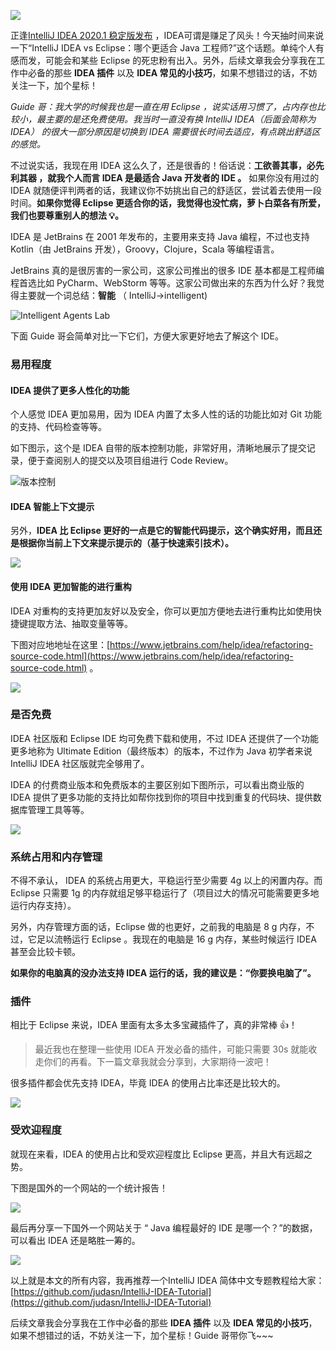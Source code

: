 ![](https://my-blog-to-use.oss-cn-beijing.aliyuncs.com/2020-8/2a2423cd-68bc-4c39-ae8f-1ba9915c5404.png)

正逢[IntelliJ IDEA 2020.1 稳定版发布](https://mp.weixin.qq.com/s?__biz=Mzg2OTA0Njk0OA==&mid=2247486555&idx=1&sn=4273854719add1f195ef7906b05c5277&chksm=cea24390f9d5ca869e253c1b4d9248161088de7e198de01dea9279cf45d320cee41e481197b2&token=298703358&lang=zh_CN#rd) ，IDEA可谓是赚足了风头！今天抽时间来说一下“IntelliJ IDEA vs Eclipse：哪个更适合 Java 工程师?”这个话题。单纯个人有感而发，可能会和某些 Eclipse 的死忠粉有出入。另外，后续文章我会分享我在工作中必备的那些 **IDEA 插件** 以及 **IDEA 常见的小技巧**，如果不想错过的话，不妨关注一下，加个星标！

_Guide 哥：我大学的时候我也是一直在用 Eclipse ，说实话用习惯了，占内存也比较小，最主要的是还免费使用。我当时一直没有换 IntelliJ IDEA（后面会简称为 IDEA） 的很大一部分原因是切换到 IDEA 需要很长时间去适应，有点跳出舒适区的感觉。_

不过说实话，我现在用 IDEA 这么久了，还是很香的！俗话说：**工欲善其事，必先利其器 ，就我个人而言 IDEA 是最适合 Java 开发者的 IDE 。** 如果你没有用过的 IDEA 就随便评判两者的话，我建议你不妨挑出自己的舒适区，尝试着去使用一段时间。**如果你觉得 Eclipse 更适合你的话，我觉得也没忙病，萝卜白菜各有所爱，我们也要尊重别人的想法 💡。**

IDEA 是 JetBrains 在 2001 年发布的，主要用来支持 Java 编程，不过也支持 Kotlin（由 JetBrains 开发），Groovy，Clojure，Scala 等编程语言。

JetBrains 真的是很厉害的一家公司，这家公司推出的很多 IDE 基本都是工程师编程首选比如 PyCharm、WebStorm 等等。这家公司做出来的东西为什么好？我觉得主要就一个词总结：**智能** （ IntelliJ->intelligent)

![Intelligent Agents Lab](https://my-blog-to-use.oss-cn-beijing.aliyuncs.com/2020-8/cover.png)

下面 Guide 哥会简单对比一下它们，方便大家更好地去了解这个 IDE。

### 易用程度

#### IDEA 提供了更多人性化的功能

个人感觉 IDEA 更加易用，因为 IDEA 内置了太多人性的话的功能比如对 Git 功能的支持、代码检查等等。

如下图示，这个是 IDEA 自带的版本控制功能，非常好用，清晰地展示了提交记录，便于查阅别人的提交以及项目组进行 Code Review。

![版本控制](https://my-blog-to-use.oss-cn-beijing.aliyuncs.com/2020-8/0538df6c-4043-4894-8b75-9bee97fec64a.png)

#### IDEA 智能上下文提示

另外，**IDEA 比 Eclipse 更好的一点是它的智能代码提示，这个确实好用，而且还是根据你当前上下文来提示提示的（基于快速索引技术）。**

![](https://my-blog-to-use.oss-cn-beijing.aliyuncs.com/2020-8/8173c155-2b90-41c0-9f2d-76270262f06d.png)

#### 使用 IDEA 更加智能的进行重构

IDEA 对重构的支持更加友好以及安全，你可以更加方便地去进行重构比如使用快捷键提取方法、抽取变量等等。

下图对应地地址在这里：[https://www.jetbrains.com/help/idea/refactoring-source-code.html](https://www.jetbrains.com/help/idea/refactoring-source-code.html) 。

![](https://my-blog-to-use.oss-cn-beijing.aliyuncs.com/2020-8/bf928840-043e-4607-a0fe-f57133458fa0.png)

### 是否免费

IDEA 社区版和 Eclipse IDE 均可免费下载和使用，不过 IDEA 还提供了一个功能更多地称为 Ultimate Edition（最终版本）的版本，不过作为 Java 初学者来说 IntelliJ IDEA 社区版就完全够用了。

IDEA 的付费商业版本和免费版本的主要区别如下图所示，可以看出商业版的 IDEA 提供了更多功能的支持比如帮你找到你的项目中找到重复的代码块、提供数据库管理工具等等。

![](https://my-blog-to-use.oss-cn-beijing.aliyuncs.com/2020-8/81e432ec-79d0-465c-811f-7bf706eab6b7.png)

### 系统占用和内存管理

不得不承认， IDEA 的系统占用更大，平稳运行至少需要 4g 以上的闲置内存。而 Eclipse 只需要 1g 的内存就组足够平稳运行了（项目过大的情况可能需要更多地运行内存支持）。

另外，内存管理方面的话，Eclipse 做的也更好，之前我的电脑是 8 g 内存，不过，它足以流畅运行 Eclipse 。我现在的电脑是 16 g 内存，某些时候运行 IDEA 甚至会比较卡顿。

**如果你的电脑真的没办法支持 IDEA 运行的话，我的建议是：“你要换电脑了”。**

### 插件

相比于 Eclipse 来说，IDEA 里面有太多太多宝藏插件了，真的非常棒 👍！

> 最近我也在整理一些使用 IDEA 开发必备的插件，可能只需要 30s 就能收走你们的再看。下一篇文章我就会分享到，大家期待一波吧！

很多插件都会优先支持 IDEA，毕竟 IDEA 的使用占比率还是比较大的。

![](https://my-blog-to-use.oss-cn-beijing.aliyuncs.com/2020-8/1156a113-4370-4e8d-bd81-f95732a8cda6.png)

### 受欢迎程度

就现在来看，IDEA 的使用占比和受欢迎程度比 Eclipse 更高，并且大有远超之势。

下图是国外的一个网站的一个统计报告！

![](https://my-blog-to-use.oss-cn-beijing.aliyuncs.com/2020-8/b4639707-ad60-4aae-8ee8-35408939b413.png)

最后再分享一下国外一个网站关于 “ Java 编程最好的 IDE 是哪一个？”的数据，可以看出 IDEA 还是略胜一筹的。

![](https://my-blog-to-use.oss-cn-beijing.aliyuncs.com/2020-8/dfa0db1b-66c9-41bc-91ce-880094e6c9fc.png)



以上就是本文的所有内容，我再推荐一个IntelliJ IDEA 简体中文专题教程给大家：[https://github.com/judasn/IntelliJ-IDEA-Tutorial](https://github.com/judasn/IntelliJ-IDEA-Tutorial)

后续文章我会分享我在工作中必备的那些 **IDEA 插件** 以及 **IDEA 常见的小技巧**，如果不想错过的话，不妨关注一下，加个星标！Guide 哥带你飞~~~